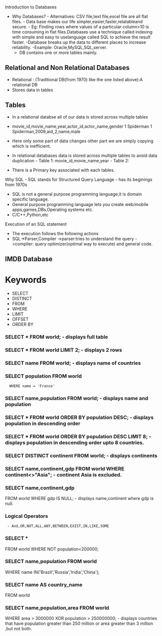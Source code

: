 Introduction to Databases
 - Why Databases?
       - Alternatives: CSV file,text file,excel file are all flat files.
       - Data base makes our life simpler,easier,faster,relatableand secure.
       - Eg: Finding rows where values of a particular column>10 is time consuming in flat files.Databases use a technique called indexing with simple and easy to uselanguage called SQL to achieve the result faster.
       -Database breaks up the data to different places to increase reliability.
       -Example: Oracle,MySQL,SQL,server.
   - DB contains one or more tables mainly.

## Relational and Non Relational Databases
 - Relational : (Traditional DB(from 1970) like the one listed above):A relational DB
- Stores data in tables
  
## Tables 
   - In a relational databse all of our data is stored across multiple tables
   - movie_id,movie_name,year,actor_id,actor_name,gender
          1            Spiderman
          1            Spiderman,2009,aid_2,name,male
   - Here only some part of data changes other part we are simply copying which is inefficient.
   - In relational databases data is stored across multiple tables to avoid data duplication
                - Table 1: movie_id,movie_name,year
                - Table 2:


  - There is a Primary key associated with each tables.

Why SQL
    - SQL stands for Structured Query Language
       - has its beginings from 1970s

- SQL is not a general purpose programming language,it is domain specific language.
- General purpose programming language lets you create web/mobile apps,games,DBs,Operating systems etc.
- C/C++,Python,etc


Execution of an SQL statement
   - The execution follows the following actions
   - SQL->Parser,Compiler
        ->parser:tries to understand the query
        ->compiler: query optimizer(optimal way to execute) and general code.

## IMDB Database



# Keywords
 - SELECT
 - DISTINCT
 - FROM
 - WHERE
 - LIMIT
 - OFFSET
 - ORDER BY

### SELECT * FROM world; - displays full table
### SELECT * FROM world LIMIT 2; - displays 2 rows
### SELECT name FROM world; - displays name of countries
### SELECT population FROM world
      WHERE name = 'France'
### SELECT name,population FROM world; - displays name and population 
### SELECT * FROM world ORDER BY population DESC; - displays population in descending order
### SELECT * FROM world ORDER BY population DESC LIMIT 8; - displays population in descending order upto 8 countries.
### SELECT DISTINCT continent FROM world; - displays continents
### SELECT name,continent,gdp FROM world WHERE continent<>"Asia"; - continent Asia is excluded.
### SELECT name,continent,gdp
FROM world
WHERE gdp IS NULL; - displays name,continent where gdp is null.
### Logical Operators 
     - And,OR,NOT,ALL,ANY,BETWEEN,EXIST,IN,LIKE,SOME

### SELECT * 
FROM world 
WHERE NOT population<200000;
### SELECT name,population FROM world
  WHERE name IN('Brazil','Russia','India','China');
### SELECT name AS country_name
 FROM world
 ### SELECT name,population,area FROM world 
WHERE area > 3000000 XOR population > 250000000; - displays countries that have population greater than 250 million or area greater than 3 million ,but not both.
  
